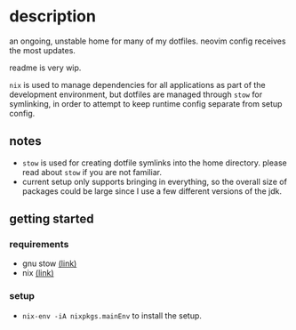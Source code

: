 # description
an ongoing, unstable home for many of my dotfiles. neovim config receives the most updates.

readme is very wip.

`nix` is used to manage dependencies for all applications as part of the development environment, but dotfiles are managed through `stow` for symlinking, in order to attempt to keep runtime config separate from setup config.

## notes
- `stow` is used for creating dotfile symlinks into the home directory. please read about `stow` if you are not familiar.
- current setup only supports bringing in everything, so the overall size of packages could be large since I use a few different versions of the jdk.

## getting started
### requirements
- gnu stow [(link)](https://www.gnu.org/software/stow/)
- nix [(link)](https://nixos.org)

### setup
- `nix-env -iA nixpkgs.mainEnv` to install the setup.
